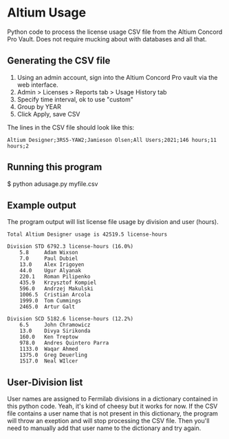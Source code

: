 # Altium Usage

Python code to process the license usage CSV file from the Altium Concord Pro Vault. Does not require mucking about with databases and all that.

## Generating the CSV file

1. Using an admin account, sign into the Altium Concord Pro vault via the web interface.
2. Admin > Licenses > Reports tab > Usage History tab
3. Specify time interval, ok to use "custom"
4. Group by YEAR
5. Click Apply, save CSV

The lines in the CSV file should look like this:

	Altium Designer;3RS5-YAW2;Jamieson Olsen;All Users;2021;146 hours;11 hours;2

## Running this program

$ python adusage.py myfile.csv

## Example output

The program output will list license file usage by division and user (hours).

	Total Altium Designer usage is 42519.5 license-hours

	Division STD 6792.3 license-hours (16.0%)
        5.8     Adam Wixson
        7.0     Paul Dubiel
        13.0    Alex Irigoyen
        44.0    Ugur Alyanak
        220.1   Roman Pilipenko
        435.9   Krzysztof Kompiel
        596.0   Andrzej Makulski
        1006.5  Cristian Arcola
        1999.0  Tom Cummings
        2465.0  Artur Galt

	Division SCD 5182.6 license-hours (12.2%)
        6.5     John Chramowicz
        13.0    Divya Sirikonda
        160.0   Ken Treptow
        978.0   Andres Quintero Parra
        1133.0  Waqar Ahmed
        1375.0  Greg Deuerling
        1517.0  Neal WIlcer

## User-Division list

User names are assigned to Fermilab divisions in a dictionary contained in this python code. Yeah, it's kind of cheesy but it works for now. If the CSV file contains a user name that is not present in this dictionary, the program will throw an exeption and will stop processing the CSV file. Then you'll need to manually add that user name to the dictionary and try again.

